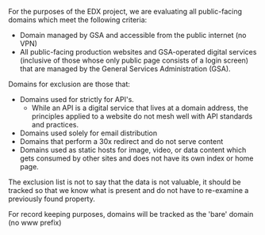 For the purposes of the EDX project, we are evaluating all public-facing domains which meet the following criteria:

* Domain managed by GSA and accessible from the public internet (no VPN)
* All public-facing production websites and GSA-operated digital services (inclusive of those whose only public page consists of a login screen) that are managed by the General Services Administration (GSA). 

Domains for exclusion are those that: 

* Domains used for strictly for API's.
  * While an API is a digital service that lives at a domain address, the principles applied to a website do not mesh well with API standards and practices.
* Domains used solely for email distribution
* Domains that perform a 30x redirect and do not serve content
* Domains used as static hosts for image, video, or data content which gets consumed by other sites and does not have its own index or home page.

The exclusion list is not to say that the data is not valuable, it should be tracked so that we know what is present and do not have to re-examine a previously found property.


For record keeping purposes, domains will be tracked as the 'bare' domain (no www prefix)
